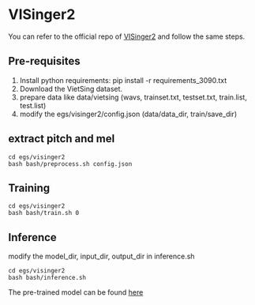 # VISinger2

You can refer to the official repo of [VISinger2](https://github.com/zhangyongmao/VISinger2) and follow the same steps.

## Pre-requisites
1. Install python requirements: pip install -r requirements_3090.txt
2. Download the VietSing dataset.
3. prepare data like data/vietsing (wavs, trainset.txt, testset.txt, train.list, test.list)
4. modify the egs/visinger2/config.json (data/data_dir, train/save_dir)

## extract pitch and mel
```
cd egs/visinger2
bash bash/preprocess.sh config.json
```

## Training
```
cd egs/visinger2
bash bash/train.sh 0
```

## Inference
modify the model_dir, input_dir, output_dir in inference.sh
```
cd egs/visinger2
bash bash/inference.sh
```
The pre-trained model can be found [here]()
